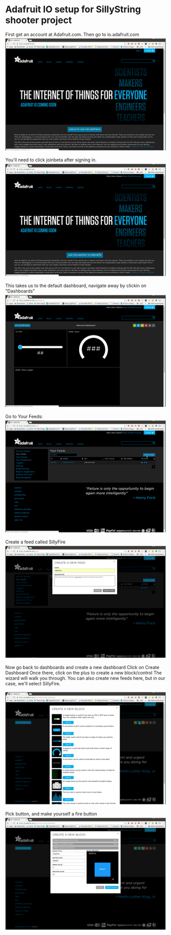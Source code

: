 # Adafruit IO setup for SillyString shooter project
First get an account at Adafruit.com.
Then go to io.adafruit.com
![signin](images/signin.png)

You'll need to click joinbeta after signing in.
![joinbeta](images/joinbeta.png)

This takes us to the default dashboard, navigate away by clickin on "Dashboards"
![defaultdashboard](images/defaultdashboard.png)

Go to Your Feeds:
![yourfeeds](images/yourfeeds.png)

Create a feed called SillyFire
![createfeed](images/CreateFeed.png)

Now go back to dashboards and create a new dashboard
Click on Create Dashboard
Once there, click on the plus to create a new block/control
The wizard will walk you through. You can also create new feeds here, but in our case, we'll select SillyFire.

![Createblock](images/CreateBlock.png)

Pick button, and make yourself a fire button
![Firebutton](images/FireButton.png)
